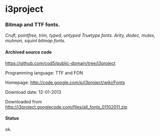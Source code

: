 # i3project #

### Bitmap and TTF fonts. ###

*Cruft, pointfree, trim, typed, untyped Truetype fonts. Arity, dodec, mutex, mutmon, squint bitmap fonts.*

#### Archived source code ####
https://github.com/cod5/public-domain/tree/i3project

Programming language: TTF and FON

Homepage: http://code.google.com/p/i3project/wiki/Fonts

Download date: 12-01-2013

Downloaded from http://i3project.googlecode.com/files/all_fonts_01102011.zip

#### Status ####
ok.

